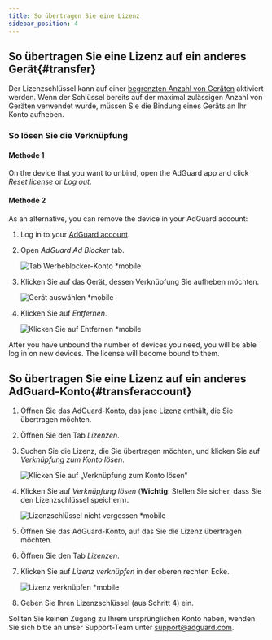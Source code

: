 ```yaml
---
title: So übertragen Sie eine Lizenz
sidebar_position: 4
---
```


## So übertragen Sie eine Lizenz auf ein anderes Gerät{#transfer}

Der Lizenzschlüssel kann auf einer [begrenzten Anzahl von Geräten](../what-is) aktiviert werden. Wenn der Schlüssel bereits auf der maximal zulässigen Anzahl von Geräten verwendet wurde, müssen Sie die Bindung eines Geräts an Ihr Konto aufheben.

### So lösen Sie die Verknüpfung

#### Methode 1

On the device that you want to unbind, open the AdGuard app and click *Reset license* or *Log out*.

#### Methode 2

As an alternative, you can remove the device in your AdGuard account:

1. Log in to your [AdGuard account](https://adguardaccount.com/).

1. Open *AdGuard Ad Blocker* tab.

    ![Tab Werbeblocker-Konto *mobile](https://cdn.adtidy.org/content/kb/ad_blocker/general/newaccount-unbind-device-0.png)

1. Klicken Sie auf das Gerät, dessen Verknüpfung Sie aufheben möchten.

    ![Gerät auswählen *mobile](https://cdn.adtidy.org/content/kb/ad_blocker/general/newaccount-unbind-device-1.png)

1. Klicken Sie auf *Entfernen*.

    ![Klicken Sie auf Entfernen *mobile](https://cdn.adtidy.org/content/kb/ad_blocker/general/newaccount-unbind-device-2.png)

After you have unbound the number of devices you need, you will be able log in on new devices. The license will become bound to them.

## So übertragen Sie eine Lizenz auf ein anderes AdGuard-Konto{#transferaccount}

1. Öffnen Sie das AdGuard-Konto, das jene Lizenz enthält, die Sie übertragen möchten.

1. Öffnen Sie den Tab *Lizenzen*.

1. Suchen Sie die Lizenz, die Sie übertragen möchten, und klicken Sie auf *Verknüpfung zum Konto lösen*.

    ![Klicken Sie auf „Verknüpfung zum Konto lösen“](https://cdn.adtidy.org/content/kb/ad_blocker/general/newaccount-transfer-to-account.png)

1. Klicken Sie auf *Verknüpfung lösen* (**Wichtig**: Stellen Sie sicher, dass Sie den Lizenzschlüssel speichern).

    ![Lizenzschlüssel nicht vergessen *mobile](https://cdn.adtidy.org/content/kb/ad_blocker/general/newaccount-transfer-to-account-1.png)

1. Öffnen Sie das AdGuard-Konto, auf das Sie die Lizenz übertragen möchten.

1. Öffnen Sie den Tab *Lizenzen*.

1. Klicken Sie auf *Lizenz verknüpfen* in der oberen rechten Ecke.

    ![Lizenz verknüpfen *mobile](https://cdn.adtidy.org/content/kb/ad_blocker/general/newaccount-transfer-to-account-2.png)

1. Geben Sie Ihren Lizenzschlüssel (aus Schritt 4) ein.

Sollten Sie keinen Zugang zu Ihrem ursprünglichen Konto haben, wenden Sie sich bitte an unser Support-Team unter support@adguard.com.
